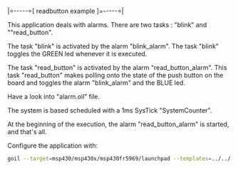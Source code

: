 |=-----=[ readbutton example ]=-----=|

This application deals with alarms.
There are two tasks : "blink" and ""read_button".

The task "blink" is activated by the alarm "blink_alarm".
The task "blink" toggles the GREEN led whenever it is executed.

The task "read_button" is activated by the alarm "read_button_alarm".
This task "read_button" makes polling onto the state of the push button on the board and toggles the alarm "blink_alarm" and the BLUE led.

Have a look into "alarm.oil" file.

The system is based scheduled with a 1ms SysTick "SystemCounter".

At the beginning of the execution, the alarm "read_button_alarm" is started, and that's all.
 
Configure the application with:

```sh
goil --target=msp430/msp430x/msp430fr5969/launchpad --templates=../../../../../../goil/templates/ readbutton.oil
```
